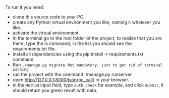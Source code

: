 To run it you need:

- clone this source code to your PC. 
- create any Python virtual environment you like, naming it whatever you like. 
- activate the virtual environment. 
- in the terminal go to the root folder of the project, to realize that you are there, type the ls command, in the list you should see the requirements.txt file. 
- install all dependencies using the pip install -r requirements.txt command 
- Run `./manage.py migrate`. `Not mandatory, just to get rid of terminal warning`
- run the project with the command ./manage.py runserver 
- open http://127.0.0.1:8000/jsonrpc_call/ in your browser.
- in the `Method` input field, type `auth.check` for example, and click `Submit`, it should return you green result with data.
